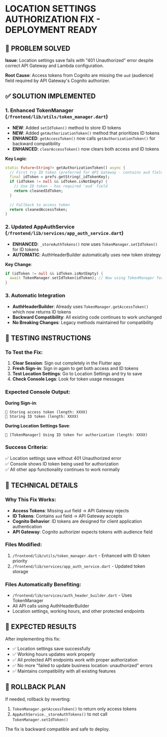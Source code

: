# LOCATION SETTINGS AUTHORIZATION FIX - DEPLOYMENT READY

## 🎯 PROBLEM SOLVED
**Issue**: Location settings save fails with "401 Unauthorized" error despite correct API Gateway and Lambda configuration.

**Root Cause**: Access tokens from Cognito are missing the `aud` (audience) field required by API Gateway's Cognito authorizer.

## ✅ SOLUTION IMPLEMENTED

### 1. Enhanced TokenManager (`/frontend/lib/utils/token_manager.dart`)
- **NEW**: Added `setIdToken()` method to store ID tokens
- **NEW**: Added `getAuthorizationToken()` method that prioritizes ID tokens
- **ENHANCED**: `getAccessToken()` now calls `getAuthorizationToken()` for backward compatibility
- **ENHANCED**: `clearAccessToken()` now clears both access and ID tokens

**Key Logic**:
```dart
static Future<String?> getAuthorizationToken() async {
  // First try ID token (preferred for API Gateway - contains aud field)
  final idToken = prefs.getString(_idTokenKey);
  if (idToken != null && idToken.isNotEmpty) {
    // Use ID token - has required 'aud' field
    return cleanedIdToken;
  }
  
  // Fallback to access token
  return cleanedAccessToken;
}
```

### 2. Updated AppAuthService (`/frontend/lib/services/app_auth_service.dart`)
- **ENHANCED**: `_storeAuthTokens()` now uses `TokenManager.setIdToken()` for ID tokens
- **AUTOMATIC**: AuthHeaderBuilder automatically uses new token strategy

**Key Change**:
```dart
if (idToken != null && idToken.isNotEmpty) {
  await TokenManager.setIdToken(idToken); // Now using TokenManager for ID token too
}
```

### 3. Automatic Integration
- **AuthHeaderBuilder**: Already uses `TokenManager.getAccessToken()` which now returns ID tokens
- **Backward Compatibility**: All existing code continues to work unchanged
- **No Breaking Changes**: Legacy methods maintained for compatibility

## 🧪 TESTING INSTRUCTIONS

### To Test the Fix:
1. **Clear Session**: Sign out completely in the Flutter app
2. **Fresh Sign-in**: Sign in again to get both access and ID tokens  
3. **Test Location Settings**: Go to Location Settings and try to save
4. **Check Console Logs**: Look for token usage messages

### Expected Console Output:
**During Sign-in**:
```
💾 Storing access token (length: XXXX)
💾 Storing ID token (length: XXXX)
```

**During Location Settings Save**:
```
🎫 [TokenManager] Using ID token for authorization (length: XXXX)
```

### Success Criteria:
✅ Location settings save without 401 Unauthorized error  
✅ Console shows ID token being used for authorization  
✅ All other app functionality continues to work normally  

## 🔧 TECHNICAL DETAILS

### Why This Fix Works:
- **Access Tokens**: Missing `aud` field → API Gateway rejects
- **ID Tokens**: Contains `aud` field → API Gateway accepts
- **Cognito Behavior**: ID tokens are designed for client application authentication
- **API Gateway**: Cognito authorizer expects tokens with audience field

### Files Modified:
1. `/frontend/lib/utils/token_manager.dart` - Enhanced with ID token priority
2. `/frontend/lib/services/app_auth_service.dart` - Updated token storage

### Files Automatically Benefiting:
- `/frontend/lib/services/auth_header_builder.dart` - Uses TokenManager
- All API calls using AuthHeaderBuilder
- Location settings, working hours, and other protected endpoints

## 🎉 EXPECTED RESULTS

After implementing this fix:
- ✅ Location settings save successfully
- ✅ Working hours updates work properly  
- ✅ All protected API endpoints work with proper authorization
- ✅ No more "failed to update business location: unauthorized" errors
- ✅ Maintains compatibility with all existing features

## 🚨 ROLLBACK PLAN

If needed, rollback by reverting:
1. `TokenManager.getAccessToken()` to return only access tokens
2. `AppAuthService._storeAuthTokens()` to not call `TokenManager.setIdToken()`

The fix is backward compatible and safe to deploy.
